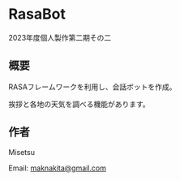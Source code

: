 # RasaBot

2023年度個人製作第二期その二

## 概要

RASAフレームワークを利用し、会話ボットを作成。

挨拶と各地の天気を調べる機能があります。

## 作者

Misetsu

Email: maknakita@gmail.com

